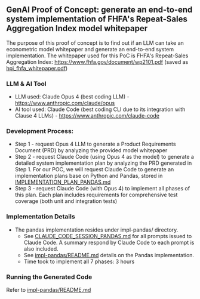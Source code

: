 ## GenAI Proof of Concept: generate an end-to-end system implementation of FHFA's Repeat-Sales Aggregation Index model whitepaper

The purpose of this proof of concept is to find out if an LLM can take an econometric model whitepaper and generate an end-to-end system implementation. The whitepaper used for this PoC is FHFA's Repeat-Sales Aggregation Index: https://www.fhfa.gov/document/wp2101.pdf (saved as [hpi_fhfa_whitepaper.pdf](hpi_fhfa_whitepaper.pdf))

### LLM & AI Tool
* LLM used: Claude Opus 4 (best coding LLM) - https://www.anthropic.com/claude/opus
* AI tool used: Claude Code (best coding CLI due to its integration with Clause 4 LLMs) - https://www.anthropic.com/claude-code

### Development Process: 
* Step 1 - request Opus 4 LLM to generate a Product Requirements Document (PRD) by analyzing the provided model whitepaper
* Step 2 - request Claude Code (using Opus 4 as the model) to generate a detailed system implementation plan by analyzing the PRD generated in Step 1. For our POC, we will request Claude Code to generate an implementation plans base on Python and Pandas, stored in [IMPLEMENTATION_PLAN_PANDAS.md](IMPLEMENTATION_PLAN_PANDAS.md)
* Step 3 - request Claude Code (with Opus 4) to implement all phases of this plan. Each plan includes requirements for comprehensive test coverage (both unit and integration tests)

### Implementation Details
* The pandas implementation resides under impl-pandas/ directory.
  * See [CLAUDE_CODE_SESSION_PANDAS.md](CLAUDE_CODE_SESSION_PANDAS.md) for all prompts issued to Claude Code. A summary respond by Claude Code to each prompt is also included.
  * See [impl-pandas/README.md](impl-pandas/README.md) details on the Pandas implementation.
  * Time took to implement all 7 phases: 3 hours

### Running the Generated Code
Refer to [impl-pandas/README.md](impl-pandas/README.md)
